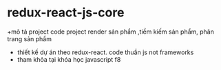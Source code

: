 # redux-react-js-core
+mô tả project
code project render sản phẩm ,tiềm kiếm sản phẩm, phân trang sản phẩm
+ thiết kế dự án theo redux-react. code thuần js not frameworks
+ tham khỏa tại khóa học javascript f8
